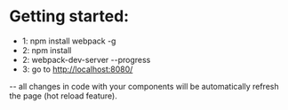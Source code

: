 # Getting started:
* 1: npm install webpack -g
* 2: npm install
* 2: webpack-dev-server --progress
* 3: go to [http://localhost:8080/](http://localhost:8080/)

-- all changes in code with your components will be automatically refresh the page (hot reload feature).
